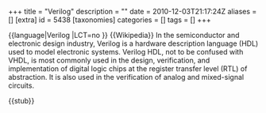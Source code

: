 +++
title = "Verilog"
description = ""
date = 2010-12-03T21:17:24Z
aliases = []
[extra]
id = 5438
[taxonomies]
categories = []
tags = []
+++

{{language|Verilog
|LCT=no
}}
{{Wikipedia}}
In the semiconductor and electronic design industry, Verilog is a hardware description language (HDL) used to model electronic systems. Verilog HDL, not to be confused with VHDL, is most commonly used in the design, verification, and implementation of digital logic chips at the register transfer level (RTL) of abstraction. It is also used in the verification of analog and mixed-signal circuits.

{{stub}}
